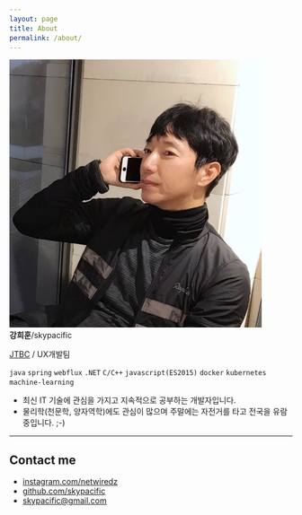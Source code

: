 ```yaml
---
layout: page
title: About
permalink: /about/
---
```


<div class="profile">
    <img class="profile-img" src="/assets/images/kang.heehun.jpg" alt="HeeHun Kang" />
    <div class="name"><b>강희훈</b>/skypacific</div>
</div>

[JTBC](http://jtbc.joins.com/) / UX개발팀

`java` `spring` `webflux` `.NET` `C/C++` `javascript(ES2015)` `docker` `kubernetes` `machine-learning`

- 최신 IT 기술에 관심을 가지고 지속적으로 공부하는 개발자입니다.
- 물리학(천문학, 양자역학)에도 관심이 많으며 주말에는 자전거를 타고 전국을 유람중입니다. ;-)

---

## Contact me

- <i class="nf nf-fa-instagram"></i> [instagram.com/netwiredz](https://www.instagram.com/netwiredz)
- <i class="nf nf-fa-github"></i> [github.com/skypacific](https://github.com/skypacific/)
- <i class="nf nf-oct-mail"></i> [skypacific@gmail.com](mailto:skypacific@gmail.com)
